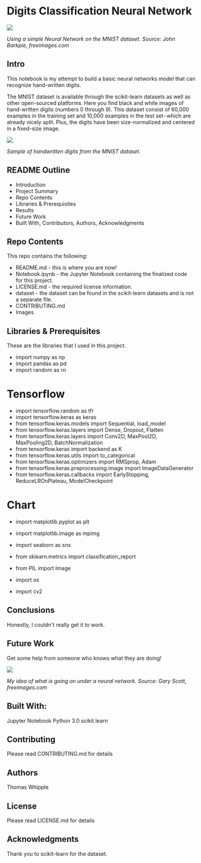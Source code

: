 # Digits Classification Neural Network


![](https://raw.githubusercontent.com/twhipple/MNIST_Digits_Classification_NN/master/Images/john-barkiple-unsplash.jpg)

*Using a simple Neural Network on the MNIST dataset. Source: John Barkple, freeimages.com*

## Intro
This notebook is my attempt to build a basic neural networks model that can recognize hand-written digits.

The MNIST dataset is available through the scikit-learn datasets as well as other open-sourced platforms. Here you find black and white images of hand-written digits (numbers 0 through 9). This dataset consist of 60,000 examples in the training set and 10,000 examples in the test set - which are already nicely split. Plus, the digits have been size-normalized and centered in a fixed-size image.


![](https://raw.githubusercontent.com/twhipple/MNIST_Digits_Classification_NN/master/Images/digits_sample.png)

*Sample of handwritten digits from the MNIST dataset.*


## README Outline
* Introduction
* Project Summary
* Repo Contents
* Libraries & Prerequisites
* Results
* Future Work
* Built With, Contributors, Authors, Acknowledgments


## Repo Contents
This repo contains the following:
* README.md - this is where you are now!
* Notebook.ipynb - the Jupyter Notebook containing the finalized code for this project.
* LICENSE.md - the required license information.
* dataset - the dataset can be found in the scikit-learn datasets and is not a separate file.
* CONTRIBUTING.md
* Images


## Libraries & Prerequisites
These are the libraries that I used in this project.

* import numpy as np
* import pandas as pd
* import random as rn

# Tensorflow
* import tensorflow.random as tfr
* import tensorflow.keras as keras
* from tensorflow.keras.models import Sequential, load_model
* from tensorflow.keras.layers import Dense, Dropout, Flatten
* from tensorflow.keras.layers import Conv2D, MaxPool2D, MaxPooling2D, BatchNormalization
* from tensorflow.keras import backend as K
* from tensorflow.keras.utils import to_categorical
* from tensorflow.keras.optimizers import RMSprop, Adam
* from tensorflow.keras.preprocessing.image import ImageDataGenerator
* from tensorflow.keras.callbacks import EarlyStopping, ReduceLROnPlateau, ModelCheckpoint

# Chart
* import matplotlib.pyplot as plt
* import matplotlib.image as mpimg

* import seaborn as sns

* from sklearn.metrics import classification_report

* from PIL import Image
* import os
* import cv2


## Conclusions
Honestly, I couldn't really get it to work.


## Future Work
Get some help from someone who knows what they are doing!


![](https://raw.githubusercontent.com/twhipple/MNIST_Digits_Classification_NN/master/Images/gary-scott-cross-connected.jpg)

*My idea of what is going on under a neural network. Source: Gary Scott, freeimages.com*

## Built With:
Jupyter Notebook
Python 3.0
scikit.learn

## Contributing
Please read CONTRIBUTING.md for details

## Authors
Thomas Whipple

## License
Please read LICENSE.md for details

## Acknowledgments
Thank you to scikit-learn for the dataset.
